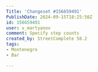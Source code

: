 ```yaml
---
Title: 'Changeset #156659491'
PublishDate: 2024-09-15T18:25:56Z
id: 156659491
user: v_martyanov
comment: Specify step counts
created_by: StreetComplete 58.2
tags:
- Montenegro
- Bar

---
```

